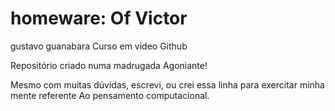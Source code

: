# homeware: Of Victor
 gustavo guanabara Curso em video Github

 Repositório criado numa madrugada Agoniante!

 Mesmo com muitas dúvidas, escrevi, ou crei essa linha para exercitar minha mente referente Ao pensamento computacional.
 
